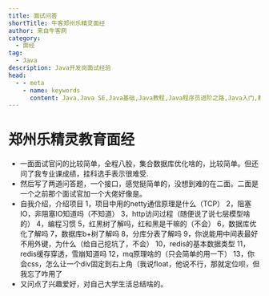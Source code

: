 ```yaml
---
title: 面试问答
shortTitle: 牛客郑州乐精灵面经
author: 来自牛客网
category:
  - 面经
tag:
  - Java
description: Java开发岗面试经验
head:
  - - meta
    - name: keywords
      content: Java,Java SE,Java基础,Java教程,Java程序员进阶之路,Java入门,教程,复盘Java基础知识,Java随笔,复盘Java基础知识, 面试经验, 面试官怎么问, Java面试会问什么, 面试怎么回答, Java面试怎么准备
---
```


# 郑州乐精灵教育面经

* 一面面试官问的比较简单，全程八股，集合数据库优化啥的，比较简单。但还问了我专业课成绩，挂科选手表示很难受.
* 然后写了两道问答题，一个接口，感觉挺简单的，没想到难的在二面。二面是一个之前那个面试官加一个大佬好像是。
* 自我介绍，介绍项目
  1，项目中用的netty通信原理是什么（TCP）
  2，阻塞IO，非阻塞IO知道吗（不知道）
  3，http访问过程（随便说了说七层模型啥的）
  4，编程习惯
  5，红黑树了解吗，红和黑是干嘛的（不会）
  6，数据库优化了解吗
  7，数据库b+树了解吗
  8，分库分表了解吗
  9，你说能用中间表最好不用外键，为什么（给自己挖坑了，不会）
  10，redis的基本数据类型
  11，redis缓存穿透，雪崩知道吗
  12，mq原理啥的（只会简单的用一下）
  13，你会css，怎么让一个div固定到右上角（我说float，他说不行，那就定位呗，但我忘了咋用了
* 又问点了兴趣爱好，对自己大学生活总结啥的。